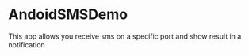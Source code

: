 # AndoidSMSDemo
This app allows you receive sms on a specific port and show result in a notification 
